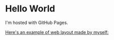 <!DOCTYPE html>
<html>
<body>
<h1>Hello World</h1>
<p>I'm hosted with GitHub Pages.</p>
<a href="/10_advanced-css/index.html">Here's an example of web layout made by myself:</a>
</body>
</html>
